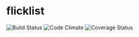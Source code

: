 # flicklist

![Build Status](https://codeship.com/projects/b23def40-c932-0134-f742-3a0fd8dae151/status?branch=master)
![Code Climate](https://codeclimate.com/github/yonatanmk/flicklist.png)
![Coverage Status](https://coveralls.io/repos/yonatanmk/flicklist/badge.png)
